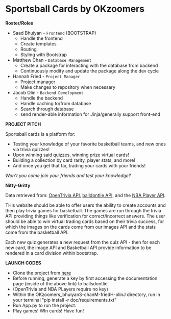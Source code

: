 # Sportsball Cards by OKzoomers

**Roster/Roles**
- Saad Bhuiyan - `Frontend` (BOOTSTRAP)
  - Handle the frontend
  - Create templates
  - Routing
  - Styling with Bootstrap
- Matthew Chan - `Database Management`
  - Create a package for interacting with the database from backend
  - Continuously modify and update the package along the dev cycle
- Hannah Fried - `Project Manager`
  - Project manager
  - Make changes to repository when necessary
- Jacob Olin - `Backend Development`
  - Handle the backend
  - Handle caching to/from database
  - Search through database
  - send render-able information for Jinja/generally support front-end

**PROJECT PITCH**

Sportsball cards is a platform for:
- Testing your knowledge of your favorite basketball teams, and new ones via trivia quizzes!
- Upon winning said quizzes, winning prize virtual cards!
- Building a collection by card rarity, player stats, and more!
- And once you get that far, trading your cards with your friends!

*Won't you come join your friends and test your knowledge?*

**Nitty-Gritty**

Data retrieved from: [OpenTrivia API](https://docs.google.com/document/d/18dMPylFMGCljqjTa-GZnk-ZDE68HLR9Rvz8rShwlp-4/), [balldontlie API](https://docs.google.com/document/d/1zaKf7H-yUcP3lcyAzFsDjLqgZVdpKYNGoZqIcsZoFV0/edit), and the [NBA Player API](https://docs.google.com/document/d/18BfMVVlyTPref1yHHpnwolscon-3mLV2MCagVRoAWU8/).

THis website should be able to offer users the ability to create accounts and then play trivia games for basketball. The games are run through the trivia API providing things like verification for correct/incorrect answers. The user should be able to win virtual trading cards based on their trivia success, for which the images on the cards come from our images API and the stats come from the basketball API.

Each new quiz generates a new request from the quiz API - then for each new card, the image API and Basketball API provide information to be rendered in a card division within bootstrap.

**LAUNCH CODES**

- Clone the project from [here](https://github.com/IanHF/OKzoomers_bhuiyanS-chanM-friedH-olinJ)
- Before running, generate a key by first accessing the documentation page (inside of the above link) to ballsdontlie.
- (OpenTrivia and NBA PLayers require no key)
- Within the OKzoomers_bhuiyanS-chanM-friedH-olinJ directory, run in your terminal "pip install -r doc/requirements.txt"
- Run App.py to run the project.
- Play games! WIn cards! Have fun!
